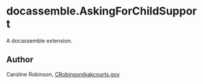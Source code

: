 # docassemble.AskingForChildSupport

A docassemble extension.

## Author

Caroline Robinson, CRobinson@akcourts.gov

